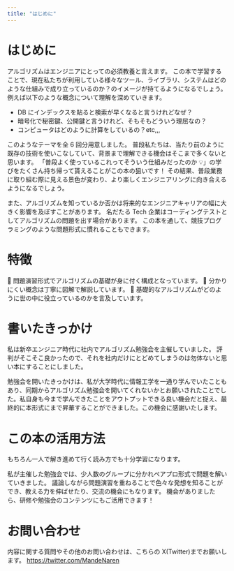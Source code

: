```yaml
---
title: "はじめに"
---
```


# はじめに

アルゴリズムはエンジニアにとっての必須教養と言えます。
この本で学習することで、現在私たちが利用している様々なツール、ライブラリ、システムはどのような仕組みで成り立っているのか？のイメージが持てるようになるでしょう。例えば以下のような概念について理解を深めていきます。

- DB にインデックスを貼ると検索が早くなると言うけれどなぜ？
- 暗号化で秘密鍵、公開鍵と言うけれど、そもそもどういう理屈なの？
- コンピュータはどのように計算をしているの？etc,,,

このようなテーマを全 6 回分用意しました。
普段私たちは、当たり前のように既存の技術を使いこなしていて、背景まで理解できる機会はそこまで多くないと思います。
「普段よく使っているこれってそういう仕組みだったのか 💡」の学びをたくさん持ち帰って貰えることがこの本の狙いです！
その結果、普段業務に取り組む際に見える景色が変わり、より楽しくエンジニアリングに向き合えるようになるでしょう。

また、アルゴリズムを知っているか否かは将来的なエンジニアキャリアの幅に大きく影響を及ぼすことがあります。
名だたる Tech 企業はコーディングテストとしてアルゴリズムの問題を出す場合があります。
この本を通して、競技プログラミングのような問題形式に慣れることもできます。

# 特徴

📗 問題演習形式でアルゴリズムの基礎が身に付く構成となっています。
📗 分かりにくい概念は丁寧に図解で解説しています。
📗 基礎的なアルゴリズムがどのように世の中に役立っているのかを言及しています。

# 書いたきっかけ

私は新卒エンジニア時代に社内でアルゴリズム勉強会を主催していました。
評判がそこそこ良かったので、それを社内だけにとどめてしまうのは勿体ないと思い本にすることにしました。

勉強会を開いたきっかけは、私が大学時代に情報工学を一通り学んでいたこともあり、同期からアルゴリズム勉強会を開いてくれないかとお願いされたことでした。私自身も今まで学んできたことをアウトプットできる良い機会だと捉え、最終的に本形式にまで昇華することができました。この機会に感謝いたします。

# この本の活用方法

もちろん一人で解き進めて行く読み方でも十分学習になります。

私が主催した勉強会では、少人数のグループに分かれペアプロ形式で問題を解いていきました。
議論しながら問題演習を重ねることで色々な発想を知ることができ、教える力を伸ばせたり、交流の機会にもなります。
機会がありましたら、研修や勉強会のコンテンツにもご活用できます！

# お問い合わせ

内容に関する質問やその他のお問い合わせは、こちらの X(Twitter)までお願いします。
https://twitter.com/MandeNaren

